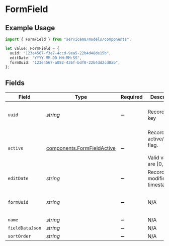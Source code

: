 # FormField

## Example Usage

```typescript
import { FormField } from "servicem8/models/components";

let value: FormField = {
  uuid: "123e4567-f3e7-4ccd-9ea5-22b4d48de15b",
  editDate: "YYYY-MM-DD HH:MM:SS",
  formUuid: "123e4567-a082-436f-bdf0-22b4dd2cd8ab",
};
```

## Fields

| Field                                                                    | Type                                                                     | Required                                                                 | Description                                                              | Example                                                                  |
| ------------------------------------------------------------------------ | ------------------------------------------------------------------------ | ------------------------------------------------------------------------ | ------------------------------------------------------------------------ | ------------------------------------------------------------------------ |
| `uuid`                                                                   | *string*                                                                 | :heavy_minus_sign:                                                       | Record UUID key                                                          | 123e4567-f3e7-4ccd-9ea5-22b4d48de15b                                     |
| `active`                                                                 | [components.FormFieldActive](../../models/components/formfieldactive.md) | :heavy_minus_sign:                                                       | Record active/deleted flag. <br/><br/>Valid values are [0,1]             |                                                                          |
| `editDate`                                                               | *string*                                                                 | :heavy_minus_sign:                                                       | Record last modified timestamp                                           | YYYY-MM-DD HH:MM:SS                                                      |
| `formUuid`                                                               | *string*                                                                 | :heavy_minus_sign:                                                       | N/A                                                                      | 123e4567-a082-436f-bdf0-22b4dd2cd8ab                                     |
| `name`                                                                   | *string*                                                                 | :heavy_minus_sign:                                                       | N/A                                                                      |                                                                          |
| `fieldDataJson`                                                          | *string*                                                                 | :heavy_minus_sign:                                                       | N/A                                                                      |                                                                          |
| `sortOrder`                                                              | *string*                                                                 | :heavy_minus_sign:                                                       | N/A                                                                      |                                                                          |